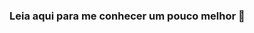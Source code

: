 ### Leia aqui para me conhecer um pouco melhor 👋

<!--
Sou um programador brasileiro de Itaperuna-RJ morando em Nova Friburgo-RJ
Técnico de Informática pelo IFF(campus de Itaperuna)
Cursando Engenharia de Software na Uninter
Programador Full Stack(gosto mais de back-end)
Confira meus projetos em destaque
-->
